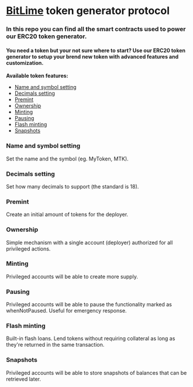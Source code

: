 # [BitLime](https://bitlime.org/) token generator protocol
### In this repo you can find all the smart contracts used to power our ERC20 token generator.
#### You need a token but your not sure where to start? Use our ERC20 token generator to setup your brend new token with advanced features and customization.

**Available token features:**
- [Name and symbol setting](###name-and-symbol-setting)
- [Decimals setting](###decimals-setting)
- [Premint](###premint)
- [Ownership](###ownership)
- [Minting](###minting)
- [Pausing](###pausing)
- [Flash minting](###flash-minting)
- [Snapshots](###snapshots)

### Name and symbol setting
Set the name and the symbol (eg. MyToken, MTK).

### Decimals setting
Set how many decimals to support (the standard is 18).

### Premint
Create an initial amount of tokens for the deployer.

### Ownership
Simple mechanism with a single account (deployer) authorized for all privileged actions.

### Minting
Privileged accounts will be able to create more supply.

### Pausing
Privileged accounts will be able to pause the functionality marked as whenNotPaused. Useful for emergency response.

### Flash minting
Built-in flash loans. Lend tokens without requiring collateral as long as they're returned in the same transaction.

### Snapshots
Privileged accounts will be able to store snapshots of balances that can be retrieved later.
